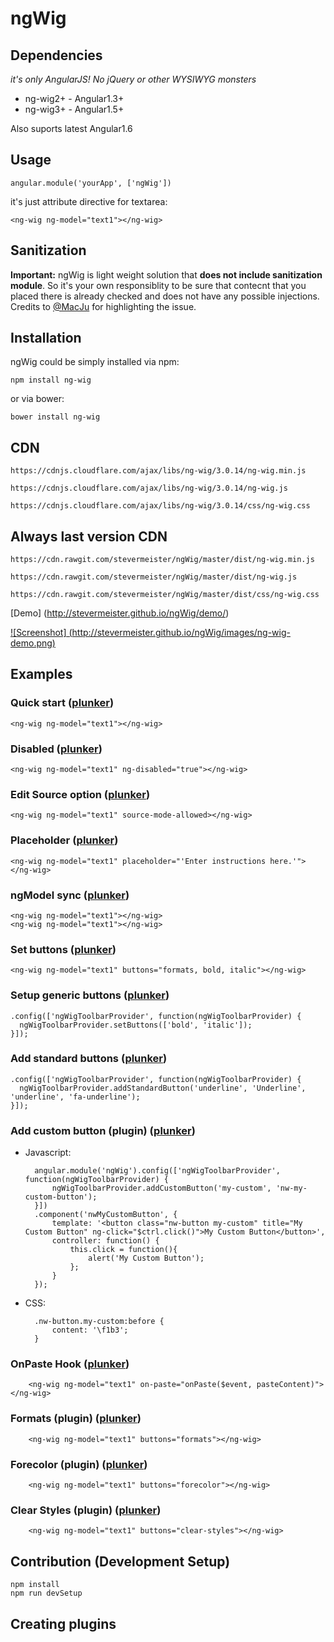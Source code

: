 ngWig
=====

## Dependencies

*it's only AngularJS! No jQuery or other WYSIWYG monsters*

 - ng-wig2+ - Angular1.3+
 - ng-wig3+ - Angular1.5+
 
 Also suports latest Angular1.6


## Usage

    angular.module('yourApp', ['ngWig'])

it's just attribute directive for textarea:

    <ng-wig ng-model="text1"></ng-wig>
    
    
## Sanitization    

**Important:** ngWig is light weight solution that **does not include sanitization module**. So it's your own responsiblity to be sure that contecnt that you placed there is already checked and does not have any possible injections.
Credits to [@MacJu](https://github.com/MacJu) for highlighting the issue.

## Installation

ngWig could be simply installed via npm:

    npm install ng-wig

or via bower:

    bower install ng-wig

## CDN

    https://cdnjs.cloudflare.com/ajax/libs/ng-wig/3.0.14/ng-wig.min.js

    https://cdnjs.cloudflare.com/ajax/libs/ng-wig/3.0.14/ng-wig.js

    https://cdnjs.cloudflare.com/ajax/libs/ng-wig/3.0.14/css/ng-wig.css

## Always last version CDN
    https://cdn.rawgit.com/stevermeister/ngWig/master/dist/ng-wig.min.js

    https://cdn.rawgit.com/stevermeister/ngWig/master/dist/ng-wig.js

    https://cdn.rawgit.com/stevermeister/ngWig/master/dist/css/ng-wig.css


[Demo] (http://stevermeister.github.io/ngWig/demo/)

[![Screenshot] (http://stevermeister.github.io/ngWig/images/ng-wig-demo.png)](http://stevermeister.github.io/ngWig/demo/)


## Examples

### Quick start ([plunker](https://plnkr.co/edit/IaTeHRUdWU1WUJnUiftl?p=preview))

    <ng-wig ng-model="text1"></ng-wig>

### Disabled ([plunker](https://plnkr.co/edit/og1wRflbWfqyC8S4edzs?p=preview))

    <ng-wig ng-model="text1" ng-disabled="true"></ng-wig>

### Edit Source option ([plunker](https://plnkr.co/edit/JVOI2l2gnZMKORMWjAEZ?p=preview))

    <ng-wig ng-model="text1" source-mode-allowed></ng-wig>

### Placeholder ([plunker](https://plnkr.co/edit/yXZkpyHcb47rbXfTHs31?p=preview))

    <ng-wig ng-model="text1" placeholder="'Enter instructions here.'"></ng-wig>

### ngModel sync ([plunker](https://plnkr.co/edit/8owI0CDjoos8DArlc10g?p=preview))

    <ng-wig ng-model="text1"></ng-wig>
    <ng-wig ng-model="text1"></ng-wig>

### Set buttons ([plunker](https://plnkr.co/edit/9Fjqwnf74jJAKNx2cMYI?p=preview))

    <ng-wig ng-model="text1" buttons="formats, bold, italic"></ng-wig>

### Setup generic buttons ([plunker](https://plnkr.co/edit/XteWPwo0eQ1gz4L6cpDr?p=preview))

    .config(['ngWigToolbarProvider', function(ngWigToolbarProvider) {
      ngWigToolbarProvider.setButtons(['bold', 'italic']);
    }]);

### Add standard buttons ([plunker](https://plnkr.co/edit/Avi90RnnoTPGWzosQHQo?p=preview))

    .config(['ngWigToolbarProvider', function(ngWigToolbarProvider) {
      ngWigToolbarProvider.addStandardButton('underline', 'Underline', 'underline', 'fa-underline');
    }]);

### Add custom button (plugin) ([plunker](https://plnkr.co/edit/Ik2fmPzDu6ecifUqVICv?p=preview))

- Javascript:

        angular.module('ngWig').config(['ngWigToolbarProvider', function(ngWigToolbarProvider) {
            ngWigToolbarProvider.addCustomButton('my-custom', 'nw-my-custom-button');
        }])
        .component('nwMyCustomButton', {
            template: '<button class="nw-button my-custom" title="My Custom Button" ng-click="$ctrl.click()">My Custom Button</button>',
            controller: function() {
                this.click = function(){
                    alert('My Custom Button');
                };
            }
        });

- CSS:

        .nw-button.my-custom:before {
            content: '\f1b3';
        }

### OnPaste Hook ([plunker](https://plnkr.co/edit/dsvfoDZw8CPVrNo9R6Bv?p=preview))

        <ng-wig ng-model="text1" on-paste="onPaste($event, pasteContent)"></ng-wig>

### Formats (plugin) ([plunker](https://plnkr.co/edit/TgKThPQjlG4ctzGYk6Kq?p=preview))
        <ng-wig ng-model="text1" buttons="formats"></ng-wig>

### Forecolor (plugin) ([plunker](https://plnkr.co/edit/2hmkjBJHs7tTyOU7TDIH?p=preview))
        <ng-wig ng-model="text1" buttons="forecolor"></ng-wig>

### Clear Styles (plugin) ([plunker](https://plnkr.co/edit/j8FtcMAVkLSztZ6V0ION?p=preview))
        <ng-wig ng-model="text1" buttons="clear-styles"></ng-wig>

## Contribution (Development Setup)

    npm install
    npm run devSetup


## Creating plugins

